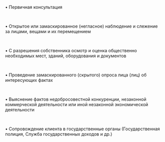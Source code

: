 
• Первичная консультация

<br/>

• Открытое или замаскированное (негласное) наблюдение и слежение за лицами, вещами и их перемещением

<br/>

• С разрешения собственника осмотр и оценка общественно необходимых мест, зданий, оборудования и документов

<br/>

• Проведение замаскированного (скрытого) опроса лица (лиц) об интересующих фактах 

<br/>

• Выяснение фактов недобросовестной конкуренции, незаконной коммерческой деятельности или иной незаконной экономической деятельности

<br/>

• Сопровождение клиента в государственные органы (Государственная полиция, Служба государственных доходов и др.)
